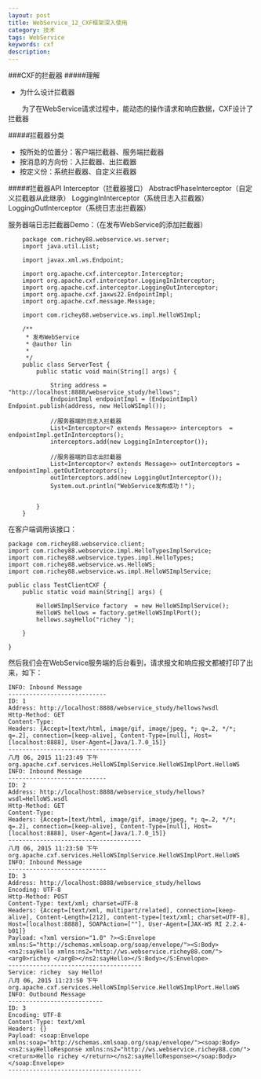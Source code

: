 ```yaml
---
layout: post
title: WebService_12_CXF框架深入使用
category: 技术
tags: WebService
keywords: cxf
description: 
---
```

###CXF的拦截器
#####理解
* 为什么设计拦截器

　　为了在WebService请求过程中，能动态的操作请求和响应数据，CXF设计了拦截器
 
#####拦截器分类
* 按所处的位置分：客户端拦截器、服务端拦截器
* 按消息的方向份：入拦截器、出拦截器
* 按定义份：系统拦截器、自定义拦截器

#####拦截器API
	Interceptor（拦截器接口）
		AbstractPhaseInterceptor（自定义拦截器从此继承）
		LoggingInInterceptor（系统日志入拦截器）
		LoggingOutInterceptor（系统日志出拦截器）

服务器端日志拦截器Demo：（在发布WebService的添加拦截器）

		package com.richey88.webservice.ws.server;
		import java.util.List;
		
		import javax.xml.ws.Endpoint;
		
		import org.apache.cxf.interceptor.Interceptor;
		import org.apache.cxf.interceptor.LoggingInInterceptor;
		import org.apache.cxf.interceptor.LoggingOutInterceptor;
		import org.apache.cxf.jaxws22.EndpointImpl;
		import org.apache.cxf.message.Message;
		
		import com.richey88.webservice.ws.impl.HelloWSImpl;
		
		/**
		 * 发布WebService
		 * @author lin
		 *
		 */
		public class ServerTest {
			public static void main(String[] args) {
				
				String address = "http://localhost:8888/webservice_study/hellows";
				EndpointImpl endpointImpl = (EndpointImpl) Endpoint.publish(address, new HelloWSImpl());
				
				//服务器端的日志入拦截器
				List<Interceptor<? extends Message>> interceptors  = endpointImpl.getInInterceptors();
				interceptors.add(new LoggingInInterceptor());
				
				//服务器端的日志出拦截器
				List<Interceptor<? extends Message>> outInterceptors = endpointImpl.getOutInterceptors();
				outInterceptors.add(new LoggingOutInterceptor());
				System.out.println("WebService发布成功！");
				
				
			}
		}


在客户端调用该接口：
	
	package com.richey88.webservice.client;
	import com.richey88.webservice.impl.HelloTypesImplService;
	import com.richey88.webservice.types.impl.HelloTypes;
	import com.richey88.webservice.ws.HelloWS;
	import com.richey88.webservice.ws.impl.HelloWSImplService;
	
	public class TestClientCXF {
		public static void main(String[] args) {
	
			HelloWSImplService factory  = new HelloWSImplService();
			HelloWS hellows = factory.getHelloWSImplPort();
			hellows.sayHello("richey ");
			
		}
	
	}


然后我们会在WebService服务端的后台看到，请求报文和响应报文都被打印了出来，如下：

	INFO: Inbound Message
	----------------------------
	ID: 1
	Address: http://localhost:8888/webservice_study/hellows?wsdl
	Http-Method: GET
	Content-Type: 
	Headers: {Accept=[text/html, image/gif, image/jpeg, *; q=.2, */*; q=.2], connection=[keep-alive], Content-Type=[null], Host=[localhost:8888], User-Agent=[Java/1.7.0_15]}
	--------------------------------------
	八月 06, 2015 11:23:49 下午 org.apache.cxf.services.HelloWSImplService.HelloWSImplPort.HelloWS
	INFO: Inbound Message
	----------------------------
	ID: 2
	Address: http://localhost:8888/webservice_study/hellows?wsdl=HelloWS.wsdl
	Http-Method: GET
	Content-Type: 
	Headers: {Accept=[text/html, image/gif, image/jpeg, *; q=.2, */*; q=.2], connection=[keep-alive], Content-Type=[null], Host=[localhost:8888], User-Agent=[Java/1.7.0_15]}
	--------------------------------------
	八月 06, 2015 11:23:50 下午 org.apache.cxf.services.HelloWSImplService.HelloWSImplPort.HelloWS
	INFO: Inbound Message
	----------------------------
	ID: 3
	Address: http://localhost:8888/webservice_study/hellows
	Encoding: UTF-8
	Http-Method: POST
	Content-Type: text/xml; charset=UTF-8
	Headers: {Accept=[text/xml, multipart/related], connection=[keep-alive], Content-Length=[212], content-type=[text/xml; charset=UTF-8], Host=[localhost:8888], SOAPAction=[""], User-Agent=[JAX-WS RI 2.2.4-b01]}
	Payload: <?xml version="1.0" ?><S:Envelope xmlns:S="http://schemas.xmlsoap.org/soap/envelope/"><S:Body><ns2:sayHello xmlns:ns2="http://ws.webservice.richey88.com/"><arg0>richey </arg0></ns2:sayHello></S:Body></S:Envelope>
	--------------------------------------
	Service: richey  say Hello!
	八月 06, 2015 11:23:50 下午 org.apache.cxf.services.HelloWSImplService.HelloWSImplPort.HelloWS
	INFO: Outbound Message
	---------------------------
	ID: 3
	Encoding: UTF-8
	Content-Type: text/xml
	Headers: {}
	Payload: <soap:Envelope xmlns:soap="http://schemas.xmlsoap.org/soap/envelope/"><soap:Body><ns2:sayHelloResponse xmlns:ns2="http://ws.webservice.richey88.com/"><return>Hello richey </return></ns2:sayHelloResponse></soap:Body></soap:Envelope>
	--------------------------------------

